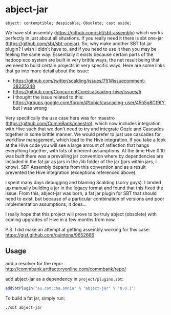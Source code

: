 abject-jar
=======

```
abject: contemptible; despicable; Obsolete; cast aside;
```

We have sbt assembly (https://github.com/sbt/sbt-assembly) which works perfectly in just about all situations. If you really need it there is sbt one-jar (https://github.com/sbt/sbt-onejar). So, why make another SBT fat jar plugin? I wish I didn't have to, and if you need to use it then you may be feeling the same way. Essentially it exists because certain parts of the hadoop eco system are built in very brittle ways, the net result being that we need to build certain projects in very specific ways. Here are some links that go into more detail about the issue:

* https://github.com/twitter/scalding/issues/751#issuecomment-38235248
* https://github.com/ConcurrentCore/cascading-hive/issues/5
* I thought the issue related to this: https://groups.google.com/forum/#!topic/cascading-user/45h5g8Cf9fY, but I was wrong

Very specifically the use case here was for maestro (https://github.com/CommBank/maestro), which now includes integration with Hive such that we don't need to try and integrate Oozie and Cascades together in some brittle manner. We would prefer to just use cascades for workflow management, which lead to the Hive integration. If you take a look at the Hive code you will see a large amount of reflection that hangs everything together, with lots of inherent assumptions. At the time Hive 0.10 was built there was a prevailing jar convention where by dependencies are included in the fat jar as jars in the /lib folder of the jar (jars within jars, I know). SBT Assembly departs from this convention and as a result prevented the Hive integration (exceptions referenced above). 

I spent many days debugging and blaming Scalding (sorry guys). I landed up manually building a jar in the legacy format and found that this fixed the issue. From this, abject-jar was born, a fat jar plugin for SBT that should need to exist, but because of a particular combination of versions and poor implementation assumptions, it does...

I really hope that this project will prove to be truly abject (obsolete) with coming upgrades of Hive in a few months from now. 

P.S. I did make an attempt at getting assembly working for this case: https://gist.github.com/quintona/9652666


Usage
------

add a resolver for the repo: http://commbank.artifactoryonline.com/commbank/repo/

add abject-jar as a dependency in `project/plugins.sbt`:

```scala
addSbtPlugin("au.com.cba.omnia" % "abject-jar" % "0.0.1")
```

To build a fat jar, simply run: 
```
./sbt abject-jar
```

